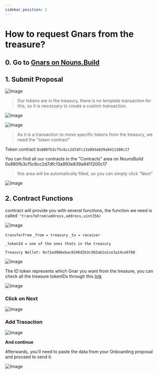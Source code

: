 ```yaml
---
sidebar_position: 2
---
```


# How to request Gnars from the treasure?
## 0. Go to  [Gnars on Nouns.Build](https://nouns.build/dao/base/0x880fb3cf5c6cc2d7dfc13a993e839a9411200c17/5281?tab=activity)

## 1. Submit Proposal
 ![Image](https://ipfs.skatehive.app/ipfs/QmUtQFsaVsBCJET966RCyr6UJAhsRLpAoykuitLn2JuVAG?pinataGatewayToken=nxHSFa1jQsiF7IHeXWH-gXCY3LDLlZ7Run3aZXZc8DRCfQz4J4a94z9DmVftXyFE) 
 > Our tokens are in the treasury, there is no template transaction for this, so it is necessary to create a custom transaction.

 ![Image](https://ipfs.skatehive.app/ipfs/QmYcpohK6GQcTs57QK9536xCW2Hf1ZE2TGkT8tiohtdeY7?pinataGatewayToken=nxHSFa1jQsiF7IHeXWH-gXCY3LDLlZ7Run3aZXZc8DRCfQz4J4a94z9DmVftXyFE) 





 ![Image](https://ipfs.skatehive.app/ipfs/QmNgMuhhMtFMZzDtMvGUMYxmjjgGxznx8kgu9PhEwNmnr3?pinataGatewayToken=nxHSFa1jQsiF7IHeXWH-gXCY3LDLlZ7Run3aZXZc8DRCfQz4J4a94z9DmVftXyFE) 


> As it is a transaction to move specific tokens from the treasury, we need the "token contract"

Token contract `0x880fb3cf5c6cc2d7dfc13a993e839a9411200c17`

You can find all our contracts in the "Contracts" area on NounsBuild
0x880fb3cf5c6cc2d7dfc13a993e839a9411200c17

> this area will be automatically filled, so you can simply click "Next"





 ![Image](https://ipfs.skatehive.app/ipfs/QmUjZtFgk5Li44EgWWJpR33XAhCP5EFaNnyLHY2ZkMKp2N?pinataGatewayToken=nxHSFa1jQsiF7IHeXWH-gXCY3LDLlZ7Run3aZXZc8DRCfQz4J4a94z9DmVftXyFE) 


## 2. Contract Functions 

comtract will provide you with several functions, the function we need is called` "transfeFrom(address,address,uint256)`



 ![Image](https://ipfs.skatehive.app/ipfs/QmYWmsMZZY9yBPekgUz9zstaHU6BYz8fNw7ENQJRQrLm7z?pinataGatewayToken=nxHSFa1jQsiF7IHeXWH-gXCY3LDLlZ7Run3aZXZc8DRCfQz4J4a94z9DmVftXyFE)


`transferFrom`
`_from = treasury`
`_to = receiver`
```
_tokenId = one of the ones thats in the treasury
```

```Treasury Wallet: 0x72ad986ebac0246d2b3c565ab2a1ce3a14ce6f88```

 ![Image](https://ipfs.skatehive.app/ipfs/QmX6DaG9z1n5Kej7hHSvhJXT3x2V5iiJwa5zdrD7KkLCCU?pinataGatewayToken=nxHSFa1jQsiF7IHeXWH-gXCY3LDLlZ7Run3aZXZc8DRCfQz4J4a94z9DmVftXyFE) 


The ID token represents which Gnar you want from the treasure, you can check all the treasure tokenIDs through this [link](https://basescan.org/token/0x880fb3cf5c6cc2d7dfc13a993e839a9411200c17?a=0x72ad986ebac0246d2b3c565ab2a1ce3a14ce6f88#inventory)





 ![Image](https://ipfs.skatehive.app/ipfs/QmcrbonJSbDneFJs3wSpQKJRSAUbaNYUFQ4aWZhexfTYXV?pinataGatewayToken=nxHSFa1jQsiF7IHeXWH-gXCY3LDLlZ7Run3aZXZc8DRCfQz4J4a94z9DmVftXyFE) 

### Click on Next



 ![Image](https://ipfs.skatehive.app/ipfs/QmXG9Kr8Bedtza7K7hxasHCxdefJEwvpQUhFVoBmTdbsd9?pinataGatewayToken=nxHSFa1jQsiF7IHeXWH-gXCY3LDLlZ7Run3aZXZc8DRCfQz4J4a94z9DmVftXyFE) 


### Add Trasaction

 ![Image](https://ipfs.skatehive.app/ipfs/QmcGK1yhcVhHb2j7xUvTUQohPq58JXhWtXc8gp2HP5obta?pinataGatewayToken=nxHSFa1jQsiF7IHeXWH-gXCY3LDLlZ7Run3aZXZc8DRCfQz4J4a94z9DmVftXyFE) 

 
**And continue** 
 
Afterwards, you'll need to paste the data from your Onboarding proposal and proceed to send it.


 ![Image](https://ipfs.skatehive.app/ipfs/QmXMVqeR7F1eeWKaLhQZdjR7MznZuSxGsDHcTNnGBgfC2V?pinataGatewayToken=nxHSFa1jQsiF7IHeXWH-gXCY3LDLlZ7Run3aZXZc8DRCfQz4J4a94z9DmVftXyFE) 


